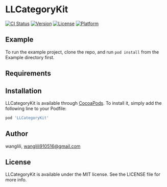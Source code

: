 # LLCategoryKit

[![CI Status](https://img.shields.io/travis/wanglili/LLCategoryKit.svg?style=flat)](https://travis-ci.org/wanglili/LLCategoryKit)
[![Version](https://img.shields.io/cocoapods/v/LLCategoryKit.svg?style=flat)](https://cocoapods.org/pods/LLCategoryKit)
[![License](https://img.shields.io/cocoapods/l/LLCategoryKit.svg?style=flat)](https://cocoapods.org/pods/LLCategoryKit)
[![Platform](https://img.shields.io/cocoapods/p/LLCategoryKit.svg?style=flat)](https://cocoapods.org/pods/LLCategoryKit)

## Example

To run the example project, clone the repo, and run `pod install` from the Example directory first.

## Requirements

## Installation

LLCategoryKit is available through [CocoaPods](https://cocoapods.org). To install
it, simply add the following line to your Podfile:

```ruby
pod 'LLCategoryKit'
```

## Author

wanglili, wanglili910516@gmail.com

## License

LLCategoryKit is available under the MIT license. See the LICENSE file for more info.
